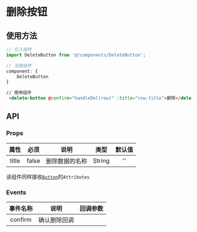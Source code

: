 # 删除按钮
## 使用方法
```js
// 引入组件
import DeleteButton from '@/components/DeleteButton';
```
```js
// 注册组件
component: {
    DeleteButton
}
```
```html
// 使用组件
 <delete-button @confirm="handleDel(row)" :title="row.title">删除</delete-button>
```

## API
### Props

属性|必须|说明|类型|默认值
:---:|:---:|:---:|:---:|:---:
title|false|删除数据的名称|String|''

该组件同样接收[`Button`](https://element.eleme.cn/#/zh-CN/component/button)的`Attributes`

### Events

事件名称|说明|回调参数
:---:|:---:|:---:
confirm|确认删除回调|
